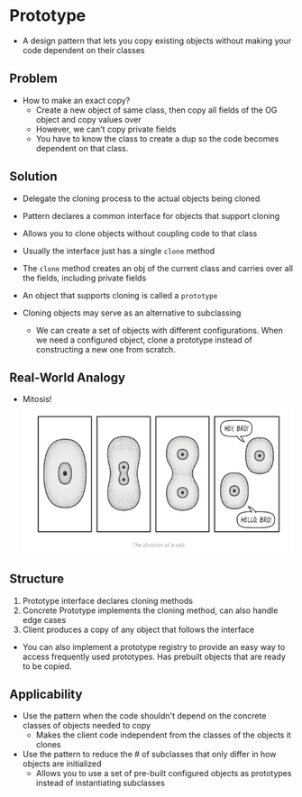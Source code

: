 # Prototype

- A design pattern that lets you copy existing objects without making your code dependent on their classes

## Problem

- How to make an exact copy? 
  - Create a new object of same class, then copy all fields of the OG object and copy values over
  - However, we can't copy private fields
  - You have to know the class to create a dup so the code becomes dependent on that class.

## Solution

- Delegate the cloning process to the actual objects being cloned
- Pattern declares a common interface for objects that support cloning
- Allows you to clone objects without coupling code to that class

- Usually the interface just has a single `clone` method
- The `clone` method creates an obj of the current class and carries over all the fields, including private fields

- An object that supports cloning is called a `prototype`
- Cloning objects may serve as an alternative to subclassing
  - We can create a set of objects with different configurations. When we need a configured object, clone a prototype instead of constructing a new one from scratch.

## Real-World Analogy

- Mitosis!
![alt text](image.png)

## Structure

1. Prototype interface declares cloning methods
2. Concrete Prototype implements the cloning method, can also handle edge cases
3. Client produces a copy of any object that follows the interface

- You can also implement a prototype registry to provide an easy way to access frequently used prototypes. Has prebuilt objects that are ready to be copied.

## Applicability

- Use the pattern when the code shouldn't depend on the concrete classes of objects needed to copy
  - Makes the client code independent from the classes of the objects it clones
- Use the pattern to reduce the # of subclasses that only differ in how objects are initialized
  - Allows you to use a set of pre-built configured objects as prototypes instead of instantiating subclasses